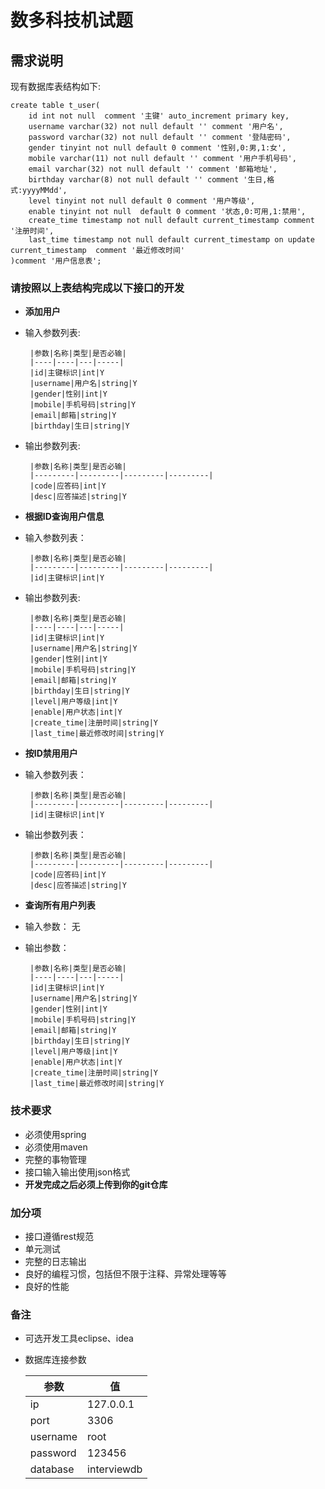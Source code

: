 # 数多科技机试题
## 需求说明
现有数据库表结构如下:
```
create table t_user(
    id int not null  comment '主键' auto_increment primary key,
    username varchar(32) not null default '' comment '用户名',
    password varchar(32) not null default '' comment '登陆密码',
    gender tinyint not null default 0 comment '性别,0:男,1:女',
    mobile varchar(11) not null default '' comment '用户手机号码',
    email varchar(32) not null default '' comment '邮箱地址',
    birthday varchar(8) not null default '' comment '生日,格式:yyyyMMdd',
    level tinyint not null default 0 comment '用户等级',
    enable tinyint not null  default 0 comment '状态,0:可用,1:禁用',
    create_time timestamp not null default current_timestamp comment '注册时间',
    last_time timestamp not null default current_timestamp on update current_timestamp  comment '最近修改时间'
)comment '用户信息表';
```
### 请按照以上表结构完成以下接口的开发
- **添加用户**
 - 输入参数列表:

        |参数|名称|类型|是否必输|
        |----|----|---|-----|
        |id|主键标识|int|Y
        |username|用户名|string|Y
        |gender|性别|int|Y
        |mobile|手机号码|string|Y
        |email|邮箱|string|Y
        |birthday|生日|string|Y

 - 输出参数列表:

        |参数|名称|类型|是否必输|
        |---------|---------|---------|---------|
        |code|应答码|int|Y
        |desc|应答描述|string|Y

- **根据ID查询用户信息**
 - 输入参数列表： 

        |参数|名称|类型|是否必输|
        |---------|---------|---------|---------|
        |id|主键标识|int|Y

 - 输出参数列表:

        |参数|名称|类型|是否必输|
        |----|----|---|-----|
        |id|主键标识|int|Y
        |username|用户名|string|Y
        |gender|性别|int|Y
        |mobile|手机号码|string|Y
        |email|邮箱|string|Y
        |birthday|生日|string|Y
        |level|用户等级|int|Y
        |enable|用户状态|int|Y
        |create_time|注册时间|string|Y
        |last_time|最近修改时间|string|Y
- **按ID禁用用户**
 - 输入参数列表：

        |参数|名称|类型|是否必输|
        |---------|---------|---------|---------|
        |id|主键标识|int|Y

 - 输出参数列表：

        |参数|名称|类型|是否必输|
        |---------|---------|---------|---------|
        |code|应答码|int|Y
        |desc|应答描述|string|Y

- **查询所有用户列表**
 - 输入参数：
        无
 - 输出参数：

        |参数|名称|类型|是否必输|
        |----|----|---|-----|
        |id|主键标识|int|Y
        |username|用户名|string|Y
        |gender|性别|int|Y
        |mobile|手机号码|string|Y
        |email|邮箱|string|Y
        |birthday|生日|string|Y
        |level|用户等级|int|Y
        |enable|用户状态|int|Y
        |create_time|注册时间|string|Y
        |last_time|最近修改时间|string|Y



### 技术要求
- 必须使用spring
- 必须使用maven
- 完整的事物管理
- 接口输入输出使用json格式
- **开发完成之后必须上传到你的git仓库**

### 加分项
- 接口遵循rest规范
- 单元测试
- 完整的日志输出
- 良好的编程习惯，包括但不限于注释、异常处理等等
- 良好的性能

### 备注
- 可选开发工具eclipse、idea
- 数据库连接参数

    |参数|值|
    |----|----|
    |ip|127.0.0.1|
    |port|3306|
    |username|root|
    |password|123456|
    |database|interviewdb|